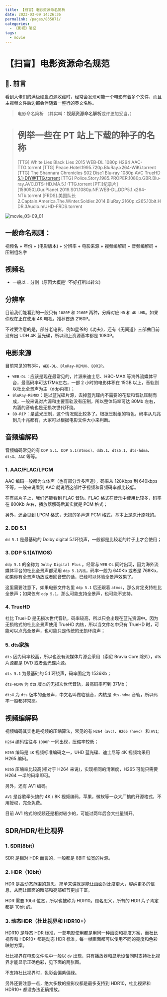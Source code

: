 ```yaml
---
title: 【扫盲】电影资源命名简析
date: 2023-03-09 14:26:36
permalink: /pages/835871/
categories:
  - 《影视》笔记
tags:
  - movie
---
```


# 【扫盲】电影资源命名规范

## 📖. 前言

看到大佬们的满级硬盘资源收藏时，经常会发现可能一个电影有着多个文件，而且主视频文件后边都会伴随着一整行的英文名称。

> 电影命名简析 （其实叫：**视频资源命名解析**或许更加妥当。）

> # 例举一些在 PT 站上下载的种子的名称
> [TTG] White Lies Black Lies 2015  WEB-DL 1080p H264 AAC-TTG.torrent
> [TTG] Peace.Hotel.1995.720p.BluRay.x264-WiKi.torrent
> [TTG] The Shannara Chronicles S02 Disc1 Blu-ray 1080p AVC TrueHD 5.1-DIY@TTG.torrent
> [TTG] Police.Story.1985.PROPER.1080p.GBR.Blu-ray.AVC.DTS-HD.MA.5.1-TTG.torrent
> [PT][纪录片][159050].Our.Planet.2019.S01.1080p.NF.WEB-DL.DDP5.1.x264-NTb.torrent
> [FRDS].美国队长2.Captain.America.The.Winter.Soldier.2014.BluRay.2160p.x265.10bit.HDR.3Audio.mUHD-FRDS.torrent

![movie_03-09_01](https://cdn.staticaly.com/gh/oliver556/image-hosting@master/20230309/movie_03-09_01.403hsdsuiso0.webp)

## 一般命名规则：

视频名 + 年份 + (电影版本) + 分辨率 + 电影来源 + 视频编解码 + 音频编解码 + 压制组名字

## 视频名

- 一般以 `.` 分割（原因大概是’ ‘不好打所以转义)

## 分辨率

目前我们能看到的一般只有 `1080P` 和 `2160P` 两种，分辨对应 `HD` 和 `4K UHD`。如果你现在正在使用 4K 电视，推荐首选 2160P。

不过要注意的是，部分老电影，例如星爷的《功夫》，还有《无间道》三部曲目前没有出 UDH 4K 蓝光碟，所以网上资源基本都是 1080P。

## 电影来源

目前常见的有3种，`WEB-DL`、`BluRay-REMUX`、`BDRIP`。

- `WEB-DL`：应该是现在最常见的，片源来迪士尼、HBO-MAX 等海外流媒体平台，最高码率可达17Mb左右，一部 2 小时的电影体积在 15GB 以上，音轨则以杜比全景声为主（ddp内核）；
- `BluRay-REMUX`：是以蓝光碟片源，去掉蓝光碟内不需要的花絮和音轨压制而成，一般来说对片源和主要音轨没有压制，所以整体码率可达 80Mb 左右，内涵的音轨也是无损次世代环绕。
- `BD-RIP`：是蓝光压制，这个情况就比较多了。根据压制组的特色，码率从几兆到几十兆都有，大家可以根据电影文件大小来判断。

## 音频编解码

音频编码常见的有 `DDP 5.1`、`DDP 5.1(Atmos)`、`dd5.1`、`dts5.1`、`dts-hdma`、`dtsX`、`AAC` 等等。

### 1. AAC/FLAC/LPCM

AAC 编码一般都为立体声（也有部分含多声道），码率从 128Kbps 到 640kbps 不等，一般来说看到 AAC 就说明这部片子视频和音频码率都比较低。

在有些片子上，我们还能看到 FLAC 音轨。FLAC 格式在音乐中使用比较多，码率在 800Kb 左右，播放器解码后其实就是 PCM 格式；

另外，还会见到 LPCM 格式，无损的多声道 PCM 格式，基本上是原汁原味的。

### 2. DD 5.1

`dd 5.1` 是最基础的 Dolby digital 5.1环绕声，一般都是比较老的片子上才会使用；

### 3. DDP 5.1(ATMOS)

`ddp 5.1` 的全称为 `Dolby Digital Plus` 。经常与 `WEB-DL` 同时出现，因为海外流媒体平台的杜比全景声都采用 `ddp 5.1内核`，码率一般为 640Kb 或者是 768Kb，如果你有全景声功放或者回音壁的话，已经可以体验全景声效果了。

这里需要注意下，如果电影文件名里 `ddp 5.1` 后还跟着 `atmos`，那么肯定支持杜比全景声；如果仅有 `ddp 5.1`，那么可能支持全景声，也可能不支持。

### 4. TrueHD

杜比 TrueHD 是无损次世代音轨，码率较高，所以只会出现在蓝光资源中。因为无损格式的杜比全景声使用 TrueHD 内核，所以当文件名中只有 TrueHD 时，可能可以点亮全景声，也可能只是传统的无损环绕声；

### 5. dts家族

`dts` 因为码率较高，所以也没有流媒体片源会采用（索尼 Bravia Core 除外），dts 片源都是 DVD 或者蓝光碟片源。

`dts 5.1` 为最基础的 5.1 环绕声，码率固定为 1536Kb；

`dts-HDMA` 为 dts 版本的无损次世代音轨，最高码率可到 37Mb；

`dtsX` 为 `dts` 版本的全景声，中文名叫做临镜音，内核是 `dts-hdma` 音轨，所以码率一般都非常高。

## 视频编解码

视频编码其实也是视频的压缩算法，常见的有 `H264（avc）`、`H265（hevc）` 和 `AV1`;

`H264` 编码往往与 `1080P` 一同出现，压缩率较低；

`H265` 编码是 `4K` 视频标准编码之一，UHD 蓝光碟、迪士尼等 4K 视频均采用 H265 编码。

`H265` 压缩率比较高(相对于 H264 来说)，实现相同的清晰度，H265 可能只需要 H264 一半的码率即可。

另外，还有 AV1 编码。

`AV1` 是谷歌牵头搞的 4K / 8K 视频编码，苹果，微软等一众大厂搞的开源格式，不用授权，完全免费。

目前 AV1 格式的视频还是相对较少的，可能过两年后会大批量铺开。

## SDR/HDR/杜比视界

### 1. SDR(8bit）

SDR 是相对 HDR 而言的，一般都是 8BIT 位宽的片源。

### 2. HDR（10bit）

HDR 是高动态范围的意思，简单来讲就是能让画面对比度更大，容纳更多的信息，从而让画面的暗部和亮部细节更加丰富。

HDR 需要 10bit 位宽，所以也被称为 HDR10。顾名思义，所有的 HDR 片子肯定都是 10bit 的。

### 3. 动态HDR（杜比视界和 HDR10+）

HDR10 是静态 HDR 标准，一部电影使用都是用同一种画面和亮度方案，而杜比视界和 HDR10+ 都是动态 HDR 标准，每一帧画面都可以使用不同的亮度和色彩映射方案。

杜比视界在电影文件名中一般以 `dv` 出现，只有播放器和显示设备同时支持杜比视界才能显示正确色彩，见下面的两张图。

不支持杜比视界时，色彩会偏紫偏绿。

另外还要注意一点，绝大多数的投影仪都是最多支持到 HDR10，杜比视界和 HDR10+ 都没办法正确播放。

